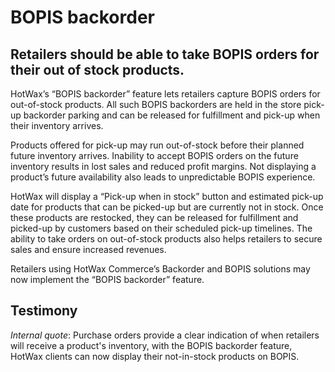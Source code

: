 # BOPIS backorder 

## Retailers should be able to take BOPIS orders for their out of stock products.

HotWax’s “BOPIS backorder” feature lets retailers capture BOPIS orders for out-of-stock products. All such BOPIS backorders are held in the store pick-up backorder parking and can be released for fulfillment and pick-up when their inventory arrives.

Products offered for pick-up may run out-of-stock before their planned future inventory arrives. Inability to accept BOPIS orders on the future inventory results in lost sales and reduced profit margins. Not displaying a product’s future availability also leads to unpredictable BOPIS experience. 

HotWax will display a “Pick-up when in stock” button and estimated pick-up date for products that can be picked-up but are currently not in stock. Once these products are restocked, they can be released for fulfillment and picked-up by customers based on their scheduled pick-up timelines. The ability to take orders on out-of-stock products also helps retailers to secure sales and ensure increased revenues.

Retailers using HotWax Commerce’s Backorder and BOPIS solutions may now implement the “BOPIS backorder” feature.

## Testimony

*Internal quote*: Purchase orders provide a clear indication of when retailers will receive a product's inventory, with the BOPIS backorder feature, HotWax clients can now display their not-in-stock products on BOPIS.